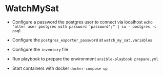# WatchMySat
- Configure a password the postgres user to connect via localhost
`echo "alter user postgres with password 'password';" | su - postgres -c psql`

- Configure the `postgres_exporter_password` at `watch_my_sat.variables`
- Configure the `inventory` file
- Run playbook to prepare the environment
`ansible-playbook prepare.yml`
- Start containers with docker
`docker-compose up`
